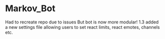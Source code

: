 # Markov_Bot
Had to recreate repo due to issues
But bot is now more modular! 1.3 added a new settings file allowing users to set react limits, react emotes, channels etc.
